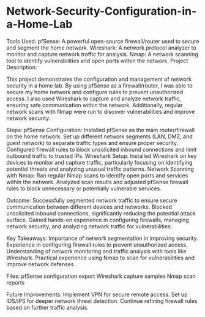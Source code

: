 # Network-Security-Configuration-in-a-Home-Lab
Tools Used:
pfSense: A powerful open-source firewall/router used to secure and segment the home network.
Wireshark: A network protocol analyzer to monitor and capture network traffic for analysis.
Nmap: A network scanning tool to identify vulnerabilities and open ports within the network.
Project Description:

This project demonstrates the configuration and management of network security in a home lab. By using pfSense as a firewall/router, I was able to secure my home network and configure rules to prevent unauthorized access. I also used Wireshark to capture and analyze network traffic, ensuring safe communication within the network. Additionally, regular network scans with Nmap were run to discover vulnerabilities and improve network security.

Steps:
pfSense Configuration:
Installed pfSense as the main router/firewall on the home network.
Set up different network segments (LAN, DMZ, and guest network) to separate traffic types and ensure proper security.
Configured firewall rules to block unsolicited inbound connections and limit outbound traffic to trusted IPs.
Wireshark Setup:
Installed Wireshark on key devices to monitor and capture traffic, particularly focusing on identifying potential threats and analyzing unusual traffic patterns.
Network Scanning with Nmap:
Ran regular Nmap scans to identify open ports and services within the network.
Analyzed scan results and adjusted pfSense firewall rules to block unnecessary or potentially vulnerable services.

Outcome:
Successfully segmented network traffic to ensure secure communication between different devices and networks.
Blocked unsolicited inbound connections, significantly reducing the potential attack surface.
Gained hands-on experience in configuring firewalls, managing network security, and analyzing network traffic for vulnerabilities.

Key Takeaways:
Importance of network segmentation in improving security.
Experience in configuring firewall rules to prevent unauthorized access.
Understanding of network monitoring and traffic analysis with tools like Wireshark.
Practical experience using Nmap to scan for vulnerabilities and improve network defenses.

Files:
pfSense configuration export
Wireshark capture samples
Nmap scan reports

Future Improvements:
Implement VPN for secure remote access.
Set up IDS/IPS for deeper network threat detection.
Continue refining firewall rules based on further traffic analysis.
